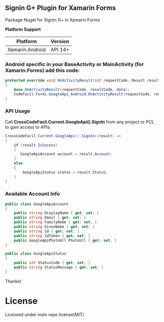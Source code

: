 ## Signin G+ Plugin for Xamarin Forms
Package Nuget for Signin G+ in Xamarin Forms

**Platform Support**

|Platform|Version|
| ------------------- | :-----------: |
|Xamarin.Android|API 14+|

### Android specific in your BaseActivity or MainActivity (for Xamarin.Forms) add this code:
```csharp
protected override void OnActivityResult(int requestCode, Result resultCode, Intent data)
{
    base.OnActivityResult(requestCode, resultCode, data);
    CodeFacil.Forms.GoogleApi_Android.OnActivityResult(requestCode, resultCode, data);
}
```

### API Usage

Call **CrossCodeFacil.Current.GoogleApi().SignIn** from any project or PCL to gain access to APIs.

```csharp
CrossCodeFacil.Current.GoogleApi().SignIn((result) =>
{
    if (result.IsSucess)
    {
       GoogleApiAccount account = result.Account; 
    }
    else
    {
        GoogleApiStatus status = result.Status;
    }
}
```

### Available Account Info

```csharp
public class GoogleApiAccount
{
    public string DisplayName { get; set; }
    public string Email { get; set; }
    public string FamilyName { get; set; }
    public string GivenName { get; set; }
    public string Id { get; set; }
    public string IdToken { get; set; }
    public GoogleApiPhotoUrl PhotoUrl { get; set; }
}

public class GoogleApiStatus
{
    public int StatusCode { get; set; }
    public string StatusMessage { get; set; }
}

```

Thanks!

# License
Licensed under main repo license(MIT)
